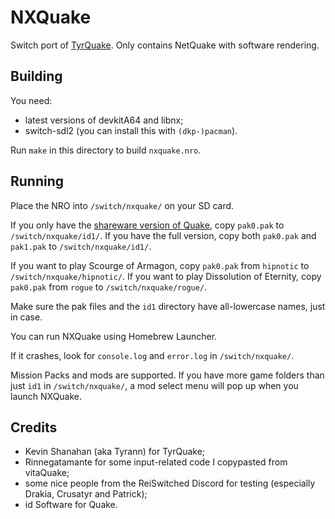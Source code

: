 # NXQuake
Switch port of [TyrQuake](https://disenchant.net/tyrquake/).
Only contains NetQuake with software rendering.

## Building
You need:
* latest versions of devkitA64 and libnx;
* switch-sdl2 (you can install this with `(dkp-)pacman`).

Run `make` in this directory to build `nxquake.nro`.

## Running
Place the NRO into `/switch/nxquake/` on your SD card.

If you only have the [shareware version of Quake](ftp://ftp.idsoftware.com/idstuff/quake/quake106.zip), copy `pak0.pak` to `/switch/nxquake/id1/`.
If you have the full version, copy both `pak0.pak` and `pak1.pak` to `/switch/nxquake/id1/`.

If you want to play Scourge of Armagon, copy `pak0.pak` from `hipnotic` to `/switch/nxquake/hipnotic/`.
If you want to play Dissolution of Eternity, copy `pak0.pak` from `rogue` to `/switch/nxquake/rogue/`.

Make sure the pak files and the `id1` directory have all-lowercase names, just in case.

You can run NXQuake using Homebrew Launcher.

If it crashes, look for `console.log` and `error.log` in `/switch/nxquake/`.

Mission Packs and mods are supported. If you have more game folders than just `id1` in `/switch/nxquake/`, a mod select menu will pop up when you launch NXQuake.

## Credits
* Kevin Shanahan (aka Tyrann) for TyrQuake;
* Rinnegatamante for some input-related code I copypasted from vitaQuake;
* some nice people from the ReiSwitched Discord for testing (especially Drakia, Crusatyr and Patrick);
* id Software for Quake.
